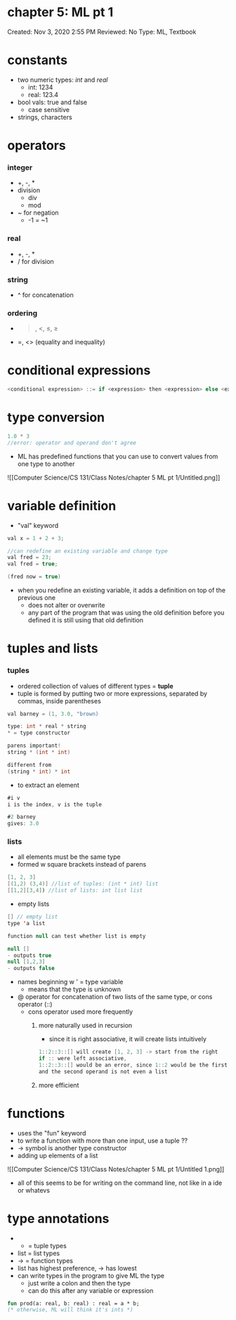# chapter 5: ML pt 1

Created: Nov 3, 2020 2:55 PM
Reviewed: No
Type: ML, Textbook

# constants

- two numeric types: *int* and *real*
    - int: 1234
    - real: 123.4
- bool vals: true and false
    - case sensitive
- strings, characters

# operators

### integer

- +, -, *
- division
    - div
    - mod
- ~ for negation
    - -1 = ~1

### real

- +, -, *
- / for division

### string

- ^ for concatenation

### ordering

- >, <, ≤, ≥
- =, <> (equality and inequality)

# conditional expressions

```java
<conditional expression> ::= if <expression> then <expression> else <expression>
```

# type conversion

```java
1.0 * 3 
//error: operator and operand don't agree
```

- ML has predefined functions that you can use to convert values from one type to another

![[Computer Science/CS 131/Class Notes/chapter 5 ML pt 1/Untitled.png]]

# variable definition

- "val" keyword

```java
val x = 1 + 2 + 3;

//can redefine an existing variable and change type
val fred = 23;
val fred = true;

(fred now = true)
```

- when you redefine an existing variable, it adds a definition on top of the previous one
    - does not alter or overwrite
    - any part of the program that was using the old definition before you defined it is still using that old definition

# tuples and lists

### tuples

- ordered collection of values of different types = **tuple**
- tuple is formed by putting two or more expressions, separated by commas, inside parentheses

```java
val barney = (1, 3.0, "brown)

type: int * real * string
* = type constructor

parens important!
string * (int * int) 

different from 
(string * int) * int
```

- to extract an element

```java
#i v
i is the index, v is the tuple

#2 barney 
gives: 3.0
```

### lists

- all elements must be the same type
- formed w square brackets instead of parens

```java
[1, 2, 3]
[(1,2) (3,4)] //list of tuples: (int * int) list
[[1,2][3,4]) //list of lists: int list list
```

- empty lists

```java
[] // empty list
type 'a list

function null can test whether list is empty 

null []
- outputs true
null [1,2,3]
- outputs false
```

- names beginning w ' = type variable
    - means that the type is unknown
- @ operator for concatenation of two lists of the same type, or cons operator (::)
    - cons operator used more frequently
        1. more naturally used in recursion
            - since it is right associative, it will create lists intuitively

            ```java
            1::2::3::[] will create [1, 2, 3] -> start from the right 
            if :: were left associative, 
            1::2::3::[] would be an error, since 1::2 would be the first operation
            and the second operand is not even a list
            ```

        2. more efficient

# functions

- uses the "fun" keyword
- to write a function with more than one input, use a tuple ??
- → symbol is another type constructor
- adding up elements of a list

![[Computer Science/CS 131/Class Notes/chapter 5 ML pt 1/Untitled 1.png]]

- all of this seems to be for writing on the command line, not like in a ide or whatevs

# type annotations

- * = tuple types
- list = list types
- → = function types
- list has highest preference, → has lowest
- can write types in the program to give ML the type
    - just write a colon and then the type
    - can do this after any variable or expression

```ocaml
fun prod(a: real, b: real) : real = a * b;
(* otherwise, ML will think it's ints *)
```